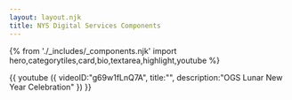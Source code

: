 ```yaml
---
layout: layout.njk
title: NYS Digital Services Components
---
```

{% from './_includes/_components.njk' import hero,categorytiles,card,bio,textarea,highlight,youtube  %}


{{
    youtube ({
        videoID:"g69w1fLnQ7A",
        title:"",
        description:"OGS Lunar New Year Celebration"
    })
}}